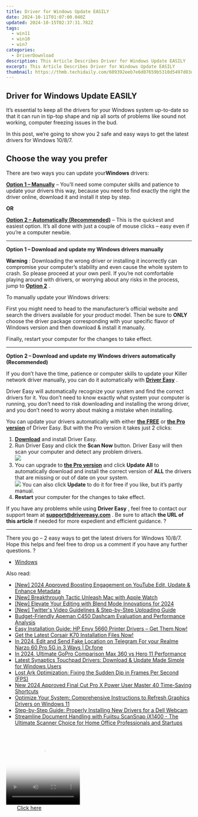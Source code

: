 ```yaml
---
title: Driver for Windows Update EASILY
date: 2024-10-11T01:07:00.040Z
updated: 2024-10-15T02:37:31.782Z
tags:
  - win11
  - win10
  - win7
categories:
  - DriverDownload
description: This Article Describes Driver for Windows Update EASILY
excerpt: This Article Describes Driver for Windows Update EASILY
thumbnail: https://thmb.techidaily.com/609392eeb7e6d07659b5310d5497d83d3c111a4e7e0b8902513730d25dcd2f24.png
---
```


## Driver for Windows Update EASILY

It’s essential to keep all the drivers for your Windows system up-to-date so that it can run in tip-top shape and nip all sorts of problems like sound not working, computer freezing issues in the bud.

 In this post, we’re going to show you 2 safe and easy ways to get the latest drivers for Windows 10/8/7.

## Choose the way you prefer

 There are two ways you can update your**Windows** drivers:

[**Option 1 – Manually**](https://tools.techidaily.com/drivereasy/download/) – You’ll need some computer skills and patience to update your drivers this way, because you need to find exactly the right the driver online, download it and install it step by step.

**OR**

[**Option 2 – Automatically (Recommended)**](https://tools.techidaily.com/drivereasy/download/) – This is the quickest and easiest option. It’s all done with just a couple of mouse clicks – easy even if you’re a computer newbie.

---

 **Option 1 – Download and update my Windows drivers manually**

**Warning** : Downloading the wrong driver or installing it incorrectly can compromise your computer’s stability and even cause the whole system to crash. So please proceed at your own peril. If you’re not comfortable playing around with drivers, or worrying about any risks in the process, jump to **[Option 2](https://tools.techidaily.com/drivereasy/download/)**  .

To manually update your Windows drivers:

 First you might need to head to the manufacturer’s official website and search the drivers available for your product model. Then  be sure to **ONLY** choose the driver package corresponding with your specific flavor of Windows version and then download & install it manually.

Finally, restart your computer for the changes to take effect.

---

 **Option 2 – Download and update my Windows drivers automatically (Recommended)**

 If you don’t have the time, patience or computer skills to update your Killer network  driver manually, you can do it automatically with **[Driver Easy](https://tools.techidaily.com/drivereasy/download/)**  .

 Driver Easy will automatically recognize your system and find the correct drivers for it. You don’t need to know exactly what system your computer is running, you don’t need to risk downloading and installing the wrong driver, and you don’t need to worry about making a mistake when installing.

 You can update your drivers automatically with either **[the FREE](https://tools.techidaily.com/drivereasy/download/)**  or **[the Pro version](https://tools.techidaily.com/drivereasy/download/)**  of Driver Easy. But with the Pro version it takes just 2 clicks:

1. **[Download](https://tools.techidaily.com/drivereasy/download/)**  and install Driver Easy.
2. Run Driver Easy and click the **Scan Now** button. Driver Easy will then scan your computer and detect any problem drivers.  
![](https://images.drivereasy.com/wp-content/uploads/2018/07/img_5b5aefd675a7c.jpg)
3. You can upgrade to [**the Pro version**](https://tools.techidaily.com/drivereasy/download/)  and click **Update All** to automatically download and install the correct version of **ALL**  the drivers that are missing or out of date on your system.  
![](https://images.drivereasy.com/wp-content/uploads/2018/10/img_5bb5e6c1021eb.jpg) You can also click **Update** to do it for free if you like, but it’s partly manual.
4. **Restart**   your computer for the changes to take effect.

 If you have any problems while using **Driver Easy** , feel free to contact our support team at **<support@drivereasy.com>** . Be sure to attach **the URL of this article** if needed for more expedient and efficient guidance. ?

---

 There you go – 2 easy ways to get the latest drivers for Windows 10/8/7\. Hope this helps and feel free to drop us a comment if you have any further questions. ?

* [Windows](https://tools.techidaily.com/drivereasy/download/)

<ins class="adsbygoogle"
     style="display:block"
     data-ad-format="autorelaxed"
     data-ad-client="ca-pub-7571918770474297"
     data-ad-slot="1223367746"></ins>

<ins class="adsbygoogle"
     style="display:block"
     data-ad-client="ca-pub-7571918770474297"
     data-ad-slot="8358498916"
     data-ad-format="auto"
     data-full-width-responsive="true"></ins>

<span class="atpl-alsoreadstyle">Also read:</span>
<div><ul>
<li><a href="https://facebook-record-videos.techidaily.com/new-2024-approved-boosting-engagement-on-youtube-edit-update-and-enhance-metadata/"><u>[New] 2024 Approved Boosting Engagement on YouTube Edit, Update & Enhance Metadata</u></a></li>
<li><a href="https://article-helps.techidaily.com/new-breakthrough-tactic-unleash-mac-with-apple-watch/"><u>[New] Breakthrough Tactic Unleash Mac with Apple Watch</u></a></li>
<li><a href="https://digital-screen-recording.techidaily.com/new-elevate-your-editing-with-blend-mode-innovations-for-2024/"><u>[New] Elevate Your Editing with Blend Mode Innovations for 2024</u></a></li>
<li><a href="https://twitter-videos.techidaily.com/new-twitters-video-guidelines-and-step-by-step-uploading-guide/"><u>[New] Twitter's Video Guidelines & Step-by-Step Uploading Guide</u></a></li>
<li><a href="https://buynow-info.techidaily.com/budget-friendly-apeman-c450-dashcam-evaluation-and-performance-analysis/"><u>Budget-Friendly Apeman C450 Dashcam Evaluation and Performance Analysis</u></a></li>
<li><a href="https://win-amazing.techidaily.com/easy-installation-guide-hp-envy-5660-printer-drivers-get-them-now/"><u>Easy Installation Guide: HP Envy 5660 Printer Drivers – Get Them Now!</u></a></li>
<li><a href="https://win-amazing.techidaily.com/get-the-latest-corsair-k70-installation-files-now/"><u>Get the Latest Corsair K70 Installation Files Now!</u></a></li>
<li><a href="https://location-social.techidaily.com/in-2024-edit-and-send-fake-location-on-telegram-for-your-realme-narzo-60-pro-5g-in-3-ways-drfone-by-drfone-virtual-android/"><u>In 2024, Edit and Send Fake Location on Telegram For your Realme Narzo 60 Pro 5G in 3 Ways | Dr.fone</u></a></li>
<li><a href="https://some-approaches.techidaily.com/in-2024-ultimate-gopro-comparison-max-360-vs-hero-11-performance/"><u>In 2024, Ultimate GoPro Comparison Max 360 vs Hero 11 Performance</u></a></li>
<li><a href="https://win-amazing.techidaily.com/latest-synaptics-touchpad-drivers-download-and-update-made-simple-for-windows-users/"><u>Latest Synaptics Touchpad Drivers: Download & Update Made Simple for Windows Users</u></a></li>
<li><a href="https://win-answers.techidaily.com/lost-ark-optimization-fixing-the-sudden-dip-in-frames-per-second-fps/"><u>Lost Ark Optimization: Fixing the Sudden Dip in Frames Per Second (FPS)</u></a></li>
<li><a href="https://ai-video-apps.techidaily.com/new-2024-approved-final-cut-pro-x-power-user-master-40-time-saving-shortcuts/"><u>New 2024 Approved Final Cut Pro X Power User Master 40 Time-Saving Shortcuts</u></a></li>
<li><a href="https://win-amazing.techidaily.com/optimize-your-system-comprehensive-instructions-to-refresh-graphics-drivers-on-windows-11/"><u>Optimize Your System: Comprehensive Instructions to Refresh Graphics Drivers on Windows 11</u></a></li>
<li><a href="https://win-amazing.techidaily.com/step-by-step-guide-properly-installing-new-drivers-for-a-dell-webcam/"><u>Step-by-Step Guide: Properly Installing New Drivers for a Dell Webcam</u></a></li>
<li><a href="https://win-amazing.techidaily.com/streamline-document-handling-with-fujitsu-scansnap-ix1400-the-ultimate-scanner-choice-for-home-office-professionals-and-startups/"><u>Streamline Document Handling with Fujitsu ScanSnap iX1400 - The Ultimate Scanner Choice for Home Office Professionals and Startups</u></a></li>
</ul></div>

<!-- affiliate ads begin -->
<span id="1304648">
					<video width="200" height="200" style="cursor:pointer"
           poster="//a.impactradius-go.com/display-clicktoplayimage/1304648.png"
           onclick="if(!this.playClicked){this.play();this.setAttribute('controls',true);this.playClicked=true;}">
	   <source src="//a.impactradius-go.com/display-ad/15852-1304648">
	   <img src="//a.impactradius-go.com/display-clicktoplayimage/1304648.png" style="border: none; height: 100%; width: 100%; object-fit: contain">
	</video>
	<div style="width:125px;text-align:center"><a href="javascript:window.open(decodeURIComponent('https%3A%2F%2Fthefitville.pxf.io%2Fc%2F5597632%2F1304648%2F15852'), '_blank');void(0);">Click here</a></div>
</span>
<img height="0" width="0" src="https://imp.pxf.io/i/5597632/1304648/15852" style="position:absolute;visibility:hidden;" border="0" />
<!-- affiliate ads end -->

